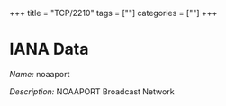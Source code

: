 +++
title = "TCP/2210"
tags = [""]
categories = [""]
+++

# IANA Data

_Name:_ noaaport

_Description:_ NOAAPORT Broadcast Network

